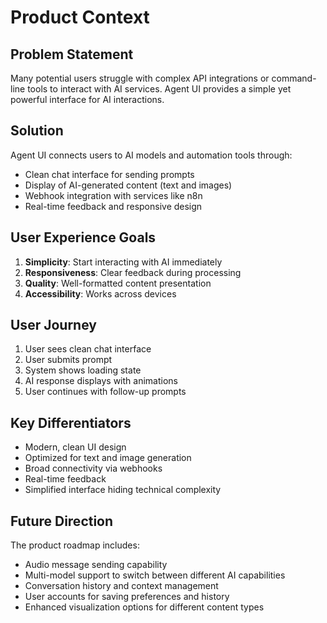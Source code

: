 # Product Context

## Problem Statement

Many potential users struggle with complex API integrations or command-line tools to interact with AI services. Agent UI provides a simple yet powerful interface for AI interactions.

## Solution

Agent UI connects users to AI models and automation tools through:

- Clean chat interface for sending prompts
- Display of AI-generated content (text and images)
- Webhook integration with services like n8n
- Real-time feedback and responsive design

## User Experience Goals

1. **Simplicity**: Start interacting with AI immediately
2. **Responsiveness**: Clear feedback during processing
3. **Quality**: Well-formatted content presentation
4. **Accessibility**: Works across devices

## User Journey

1. User sees clean chat interface
2. User submits prompt
3. System shows loading state
4. AI response displays with animations
5. User continues with follow-up prompts

## Key Differentiators

- Modern, clean UI design
- Optimized for text and image generation
- Broad connectivity via webhooks
- Real-time feedback
- Simplified interface hiding technical complexity

## Future Direction

The product roadmap includes:

- Audio message sending capability
- Multi-model support to switch between different AI capabilities
- Conversation history and context management
- User accounts for saving preferences and history
- Enhanced visualization options for different content types
